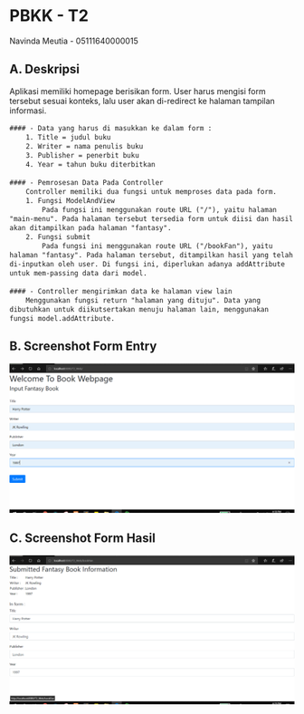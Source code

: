 # PBKK - T2
Navinda Meutia - 05111640000015

## A. Deskripsi 
Aplikasi memiliki homepage berisikan form. User harus mengisi form tersebut sesuai konteks, lalu user akan di-redirect ke halaman tampilan informasi.

	#### - Data yang harus di masukkan ke dalam form :
		1. Title = judul buku
		2. Writer = nama penulis buku
		3. Publisher = penerbit buku
		4. Year = tahun buku diterbitkan

	#### - Pemrosesan Data Pada Controller
		Controller memiliki dua fungsi untuk memproses data pada form. 
		1. Fungsi ModelAndView
			Pada fungsi ini menggunakan route URL ("/"), yaitu halaman "main-menu". Pada halaman tersebut tersedia form untuk diisi dan hasil akan ditampilkan pada halaman "fantasy".
		2. Fungsi submit
			Pada fungsi ini menggunakan route URL ("/bookFan"), yaitu halaman "fantasy". Pada halaman tersebut, ditampilkan hasil yang telah di-inputkan oleh user. Di fungsi ini, diperlukan adanya addAttribute untuk mem-passing data dari model.
	
	#### - Controller mengirimkan data ke halaman view lain
		Menggunakan fungsi return "halaman yang dituju". Data yang dibutuhkan untuk diikutsertakan menuju halaman lain, menggunakan fungsi model.addAttribute.

## B. Screenshot Form Entry
![SS-entry](ss1.png)

## C. Screenshot Form Hasil
![SS-hasil](ss2.png)


